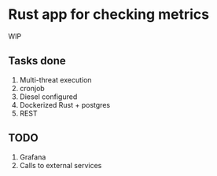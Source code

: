 # Rust app for checking metrics

WIP

## Tasks done

1. Multi-threat execution
2. cronjob
3. Diesel configured
4. Dockerized Rust + postgres
5. REST

## TODO
1. Grafana 
2. Calls to external services
